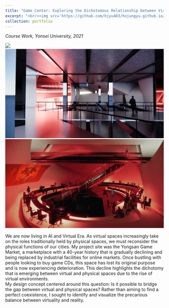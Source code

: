 ```yaml
---
title: "Game Center: Exploring the Dichotomous Relationship between Virtual and Physical Spaces"
excerpt: "<br/><img src='https://github.com/hjyu483/hojungyu.github.io/blob/master/images/game_center.png?raw=true'>"
collection: portfolio
---
```


*Course Work, Yonsei University, 2021* <br>

<img src = 'https://github.com/hjyu483/hojungyu.github.io/blob/master/images/gamecenter-3.png?raw=true'>

<img src = 'https://github.com/hjyu483/hojungyu.github.io/blob/master/images/gamecenter-1.jpg?raw=true'>

<img src = 'https://github.com/hjyu483/hojungyu.github.io/blob/master/images/gamecenter-2.jpg?raw=true'>

We are now living in AI and Virtual Era. As virtual spaces increasingly take on the roles traditionally held by physical spaces, we must reconsider the physical functions of our cities. My project site was the Yongsan Game Market, a marketplace with a 40-year history that is gradually declining and being replaced by industrial facilities for online markets. Once bustling with people looking to buy game CDs, this space has lost its original purpose and is now experiencing deterioration. This decline highlights the dichotomy that is emerging between virtual and physical spaces due to the rise of virtual environments.  <br>
My design concept centered around this question: Is it possible to bridge the gap between virtual and physical spaces? Rather than aiming to find a perfect coexistence, I sought to identify and visualize the precarious balance between virtuality and reality.


<!--이 공간은 한 때 게임 CD를 사려는 사람들로 북적였었지만 현재는 기능을 잃은 체 낙후된 환경을 경험하고 있다. 가상 공간으로 인한 현실 공간의 낙후는 현재 격화되고 있는 가상과 현실의 이분법적인 인지 공간을 시사한다.--!>